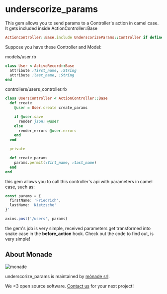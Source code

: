 # underscorize_params

This gem allows you to send params to a Controller's action in camel case.
It gets included inside ActionController::Base

```ruby
ActionController::Base.include UnderscorizeParams::Controller if defined?(ActionController::Base)
```

Suppose you have these Controller and Model:

models/user.rb
```ruby
class User < ActiveRecord::Base
  attribute :first_name, :String
  attribute :last_name, :String
end
```

controllers/users_controller.rb
```ruby
class UsersController < ActionController::Base
  def create
    @user = User.create create_params

    if @user.save
      render json: @user
    else
      render_errors @user.errors
    end
  end

  private

  def create_params
    params.permit(:firt_name, :last_name)
  end
end
```

this gem allows you to call this controller's api with parameters in camel case, such as:

```typescript
const params = {
  firstName: 'Friedrich',
  lastName: 'Nietzsche'
}'

axios.post('/users', params)
```

the gem's job is very simple, received parameters get transformed into snake case in the **before_action** hook.
Check out the code to find out, is very simple!

About Monade
----------------

![monade](https://monade.io/wp-content/uploads/2021/06/monadelogo.png)

underscorize_params is maintained by [mònade srl](https://monade.io/en/home-en/).

We <3 open source software. [Contact us](https://monade.io/en/contact-us/) for your next project!
